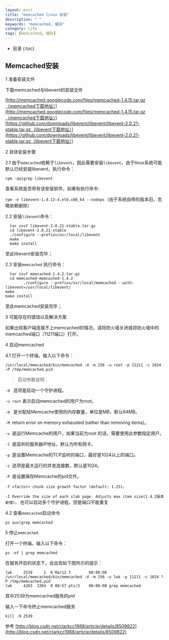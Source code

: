 ```yaml
---
layout: post
title: "memcached linux 安装"
description: " "
keywords: "memcached, 缓存"
category: life
tags: [memcached, 缓存]
---
```

 
 * 目录
{:toc}
 
## Memcached安装

1  准备安装文件

下载memcached与libevent的安装文件

[http://memcached.googlecode.com/files/memcached-1.4.15.tar.gz（memcached下载地址）](http://memcached.googlecode.com/files/memcached-1.4.15.tar.gz（memcached下载地址）)
[https://github.com/downloads/libevent/libevent/libevent-2.0.21-stable.tar.gz（libevent下载地址）](https://github.com/downloads/libevent/libevent/libevent-2.0.21-stable.tar.gz（libevent下载地址）)

2 具体安装步骤
 
2.1 由于`memcached`依赖于`libevent`，因此需要安装`libevent`。由于linux系统可能默认已经安装libevent，执行命令：

`rpm -qa|grep libevent`

查看系统是否带有该安装软件，如果有执行命令:

`rpm -e libevent-1.4.13-4.el6.x86_64 --nodeps`（由于系统自带的版本旧，忽略依赖删除）

2.2 安装`libevent`命令：

``` 
  tar zxvf libevent-2.0.21-stable.tar.gz
  cd libevent-2.0.21-stable
  ./configure --prefix=/usr/local/libevent
  make
  make install
```
至此libevent安装完毕；

2.3 安装`memcached` 执行命令：

```
  tar zxvf memcached-1.4.2.tar.gz
  cd memcached-memcached-1.4.2
        ./configure --prefix=/usr/local/memcached --with-libevent=/usr/local/libevent/
make
make install

```
  至此memcached安装完毕；

3  可能存在的错误以及解决方案

如果出现客户端连接不上memcached的情况，请将防火墙关闭或将防火墙中的memcached端口（11211端口）打开。

4 启动memcached

4.1 打开一个终端，输入以下命令：

`/usr/local/memcached/bin/memcached -d -m 256 -u root -p 11211 -c 1024 –P /tmp/memcached.pid`


> 启动参数说明：

`-d ` 选项是启动一个守护进程。

`-u root` 表示启动memcached的用户为root。

`-m ` 是分配给Memcache使用的内存数量，单位是MB，默认64MB。

`-M `return error on memory exhausted (rather than removing items)。

`-u `是运行Memcache的用户，如果当前为root 的话，需要使用此参数指定用户。

`-l `是监听的服务器IP地址，默认为所有网卡。

`-p `是设置Memcache的TCP监听的端口，最好是1024以上的端口。

`-c `选项是最大运行的并发连接数，默认是1024。

`-P `是设置保存Memcache的pid文件。

`-f <factor> chunk size growth factor (default: 1.25)。`

`-I Override the size of each slab page. Adjusts max item size(1.4.2版本新增)。` 也可以启动多个守护进程，但是端口不能重复

4.2 查看`memcached`启动命令

`ps aux|grep memcached`

 
5 停止`memcached`

打开一个终端，输入以下命令：

`ps -ef | grep memcached`

在服务开启的状态下，会出现如下图所示的提示：

```
lwk     2539     1  0 Mar12 ?        00:00:00 /usr/local/memcached/bin/memcached -d -m 256 -u lwk -p 11211 -c 1024 ?P /tmp/memcached.pid
lwk     4283  3264  0 00:57 pts/3    00:00:00 grep memcached
```

其中2539为memcached服务的pid

输入一下命令终止memcached服务

`kill -9 2539`

参考	[http://blog.csdn.net/clarkcc1988/article/details/8509822](http://blog.csdn.net/clarkcc1988/article/details/8509822)
